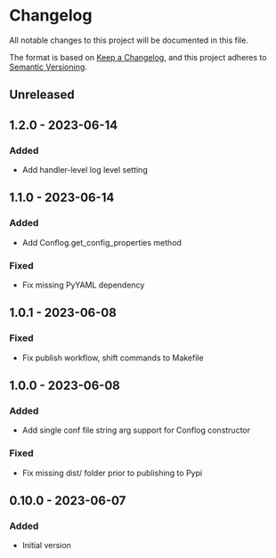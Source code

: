 # Changelog

All notable changes to this project will be documented in this file.

The format is based on [Keep a Changelog](https://keepachangelog.com/en/1.0.0/),
and this project adheres to [Semantic Versioning](https://semver.org/spec/v2.0.0.html).

## Unreleased

## 1.2.0 - 2023-06-14
### Added
- Add handler-level log level setting

## 1.1.0 - 2023-06-14
### Added
- Add Conflog.get_config_properties method

### Fixed
- Fix missing PyYAML dependency

## 1.0.1 - 2023-06-08
### Fixed
- Fix publish workflow, shift commands to Makefile

## 1.0.0 - 2023-06-08
### Added
- Add single conf file string arg support for Conflog constructor

### Fixed
- Fix missing dist/ folder prior to publishing to Pypi

## 0.10.0 - 2023-06-07
### Added
- Initial version
